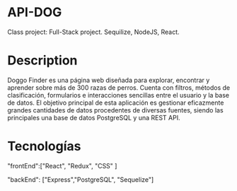 # API-DOG
Class project: Full-Stack project. Sequilize, NodeJS, React.
# Description
Doggo Finder es una página web diseñada para explorar, encontrar y aprender sobre más de 300 razas de perros. Cuenta con filtros, métodos de clasificación, formularios e interacciones sencillas entre el usuario y la base de datos. El objetivo principal de esta aplicación es gestionar eficazmente grandes cantidades de datos procedentes de diversas fuentes, siendo las principales una base de datos PostgreSQL y una REST API.

# Tecnologías

"frontEnd":["React", "Redux", "CSS" ]

"backEnd": ["Express","PostgreSQL", "Sequelize"]
